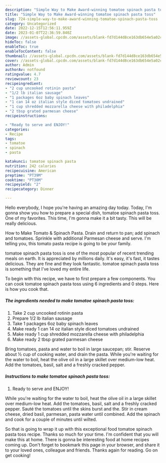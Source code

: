 ```yaml
---
description: "Simple Way to Make Award-winning tomatoe spinach pasta toss"
title: "Simple Way to Make Award-winning tomatoe spinach pasta toss"
slug: 724-simple-way-to-make-award-winning-tomatoe-spinach-pasta-toss
category: Uncategorized
date: 2022-12-15T12:56:11.959Z
date: 2023-01-07T22:36:59.840Z
image: //assets-global.cpcdn.com/assets/blank-fd7d144d8ce163db654e5a02c40b08a2775adb7897d16e4062681dc7e1b2800f.png
hideToc: false
enableToc: true
enableTocContent: false
thumbnail: //assets-global.cpcdn.com/assets/blank-fd7d144d8ce163db654e5a02c40b08a2775adb7897d16e4062681dc7e1b2800f.png
cover: //assets-global.cpcdn.com/assets/blank-fd7d144d8ce163db654e5a02c40b08a2775adb7897d16e4062681dc7e1b2800f.png
author: Admin
authorAv: notfound
ratingvalue: 4.7
reviewcount: 23
recipeingredient:
- "2 cup uncooked rotinin pasta"
- "1/2 lb italian sausage"
- "1 packages 6oz baby spinach leaves"
- "1 can 14 oz italian style diced tomatoes undrained"
- "1 cup shredded mozzarella cheese with philadelphia"
- "2 tbsp grated parmesan cheese"
recipeinstructions:

- "Ready to serve and ENJOY!"
categories:
- Recipe
tags:
- tomatoe
- spinach
- pasta

katakunci: tomatoe spinach pasta 
nutrition: 242 calories
recipecuisine: American
preptime: "PT39M"
cooktime: "PT30M"
recipeyield: "2"
recipecategory: Dinner

---
```



Hello everybody, I hope you're having an amazing day today. Today, I'm gonna show you how to prepare a special dish, tomatoe spinach pasta toss. One of my favorites. This time, I'm gonna make it a bit tasty. This will be really delicious.

How to Make Tomato &amp; Spinach Pasta. Drain and return to pan; add spinach and tomatoes. Sprinkle with additional Parmesan cheese and serve. I&#39;m telling you, this tomato pasta recipe is going to be your family.

tomatoe spinach pasta toss is one of the most popular of recent trending meals on earth. It is appreciated by millions daily. It's easy, it's fast, it tastes delicious. They are fine and they look fantastic. tomatoe spinach pasta toss is something that I've loved my entire life.


To begin with this recipe, we have to first prepare a few components. You can cook tomatoe spinach pasta toss using 6 ingredients and 0 steps. Here is how you cook that.

<!--inarticleads1-->

##### The ingredients needed to make tomatoe spinach pasta toss:

1. Take 2 cup uncooked rotinin pasta
1. Prepare 1/2 lb italian sausage
1. Take 1 packages 6oz baby spinach leaves
1. Make ready 1 can 14 oz italian style diced tomatoes undrained
1. Make ready 1 cup shredded mozzarella cheese with philadelphia
1. Make ready 2 tbsp grated parmesan cheese


Bring tomatoes, pasta and water to boil in large saucepan; stir. Reserve about ½ cup of cooking water, and drain the pasta. While you&#39;re waiting for the water to boil, heat the olive oil in a large skillet over medium-low heat. Add the tomatoes, basil, salt and a freshly cracked pepper. 

<!--inarticleads2-->

##### Instructions to make tomatoe spinach pasta toss:


1. Ready to serve and ENJOY!

While you&#39;re waiting for the water to boil, heat the olive oil in a large skillet over medium-low heat. Add the tomatoes, basil, salt and a freshly cracked pepper. Sauté the tomatoes until the skins burst and the. Stir in cream cheese, dried basil, parmesan, pasta water until combined. Add the spinach and cook for a couple of minutes until wilted. 

So that is going to wrap it up with this exceptional food tomatoe spinach pasta toss recipe. Thanks so much for your time. I'm confident that you will make this at home. There is gonna be interesting food at home recipes coming up. Don't forget to bookmark this page in your browser, and share it to your loved ones, colleague and friends. Thanks again for reading. Go on get cooking!
